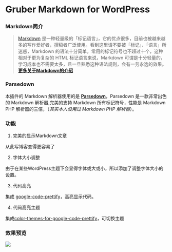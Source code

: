 # Gruber Markdown for WordPress

### Markdown简介

>[Markdown](https://zh.wikipedia.org/wiki/Markdown) 是一种轻量级的「标记语言」，它的优点很多，目前也被越来越多的写作爱好者，撰稿者广泛使用。看到这里请不要被「标记」、「语言」所迷惑，Markdown 的语法十分简单。常用的标记符号也不超过十个，这种相对于更为复杂的 HTML 标记语言来说，Markdown 可谓是十分轻量的，学习成本也不需要太多，且一旦熟悉这种语法规则，会有一劳永逸的效果。[**更多关于Markdown的介绍**](http://blog.fly3w.com/archives/51.html)

### Parsedown

本插件的 Markdown 解析器使用的是 [**Parsedown**](http://parsedown.org/)，Parsedown 是一款非常出色的 Markdown 解析器,完美的支持 Markdown 所有标记符号，性能是 Markdown PHP 解析器的三倍，（*其实本人没用过 Markdown PHP 解析器*）。

### 功能

1. 完美的显示Markdown文章

从此写博客变得更容易了

2. 字体大小调整

由于在某些WordPress主题下会显得字体或大或小，所以添加了调整字体大小的设置。

3. 代码高亮

集成 [google-code-prettify](https://github.com/google/code-prettify)，高亮显示代码。

4. 代码高亮主题

集成[color-themes-for-google-code-prettify](https://jmblog.github.io/color-themes-for-google-code-prettify/)，可切换主题

### 效果预览

![](https://raw.githubusercontent.com/flyhttp/wp-gruber-markdown/master/screenshot-1.png)
